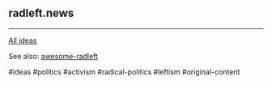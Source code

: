 ## radleft.news

---

[All ideas](ideas.md)

See also: [awesome-radleft](projects/awesome-radleft.md)

#ideas #politics #activism #radical-politics #leftism #original-content
